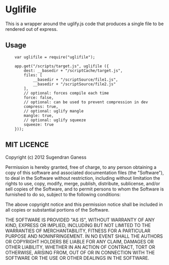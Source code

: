 Uglifile
========

This is a wrapper around the uglify.js code that produces a single file to be rendered out of express.

Usage
-----

		var uglifile = require("uglifile");

		app.get("/scripts/target.js", uglifile ({
		    dest: __basedir + "/scriptCache/target.js",
		    files: [
		    	__basedir + "/scriptSource/file1.js",
		    	__basedir + "/scriptSource/file2.js"
		    ],
		    // optional: forces compile each time
		    force: false,
		    // optional: can be used to prevent compression in dev
		    compress: true,
		    // optional: uglify mangle 
		    mangle: true,
		    // optional: uglify squeeze
		    squeeze: true
		}));


MIT LICENCE
-----------

Copyright (c) 2012 Sugendran Ganess

Permission is hereby granted, free of charge, to any person obtaining a copy of this software and associated documentation files (the "Software"), to deal in the Software without restriction, including without limitation the rights to use, copy, modify, merge, publish, distribute, sublicense, and/or sell copies of the Software, and to permit persons to whom the Software is furnished to do so, subject to the following conditions:

The above copyright notice and this permission notice shall be included in all copies or substantial portions of the Software.

THE SOFTWARE IS PROVIDED "AS IS", WITHOUT WARRANTY OF ANY KIND, EXPRESS OR IMPLIED, INCLUDING BUT NOT LIMITED TO THE WARRANTIES OF MERCHANTABILITY, FITNESS FOR A PARTICULAR PURPOSE AND NONINFRINGEMENT. IN NO EVENT SHALL THE AUTHORS OR COPYRIGHT HOLDERS BE LIABLE FOR ANY CLAIM, DAMAGES OR OTHER LIABILITY, WHETHER IN AN ACTION OF CONTRACT, TORT OR OTHERWISE, ARISING FROM, OUT OF OR IN CONNECTION WITH THE SOFTWARE OR THE USE OR OTHER DEALINGS IN THE SOFTWARE.